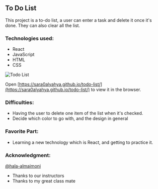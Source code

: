 
## To Do List 

This project is a to-do list, a user can enter a task and delete it once it's done. They can also clear all the list. 

### Technologies used: 
- React 
- JavaScript 
- HTML 
- CSS

![Todo List](./screean.png)

Open [https://sara0alyahya.github.io/todo-list/](https://sara0alyahya.github.io/todo-list/) to view it in the browser.

### Difficulties:
- Having the user to delete one item of the list when it's checked. 
- Decide which color to go with, and the design in general

### Favorite Part: 
- Learning a new technology which is React, and getting to practice it. 


### Acknowledgment:
[@hala-almaimoni](https://github.com/hala-almaimoni)
- Thanks to our instructors 
- Thanks to my great class mate
